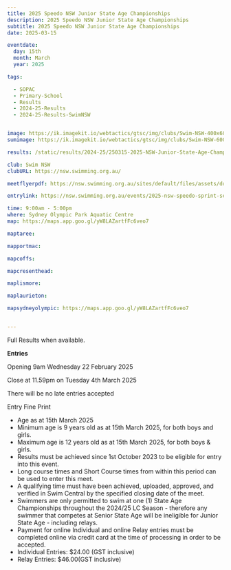 ```yaml
---
title: 2025 Speedo NSW Junior State Age Championships
description: 2025 Speedo NSW Junior State Age Championships
subtitle: 2025 Speedo NSW Junior State Age Championships
date: 2025-03-15

eventdate:
  day: 15th
  month: March
  year: 2025

tags:

  - SOPAC
  - Primary-School
  - Results
  - 2024-25-Results
  - 2024-25-Results-SwimNSW


image: https://ik.imagekit.io/webtactics/gtsc/img/clubs/Swim-NSW-400x600.jpg
sumimage: https://ik.imagekit.io/webtactics/gtsc/img/clubs/Swim-NSW-600x400.jpg

results: /static/results/2024-25/250315-2025-NSW-Junior-State-Age-Championships-results.pdf

club: Swim NSW
clubURL: https://nsw.swimming.org.au/

meetflyerpdf: https://nsw.swimming.org.au/sites/default/files/assets/documents/2025%20Speedo%20NSW%20Junior%20State%20Age%20Schedule%20of%20Events%20FINAL.pdf

entrylink: https://nsw.swimming.org.au/events/2025-nsw-speedo-sprint-series-finals

time: 9:00am - 5:00pm
where: Sydney Olympic Park Aquatic Centre
map: https://maps.app.goo.gl/yW8LAZartfFc6veo7

maptaree: 

mapportmac: 

mapcoffs:

mapcresenthead:

maplismore: 

maplaurieton: 

mapsydneyolympic: https://maps.app.goo.gl/yW8LAZartfFc6veo7


---
```

Full Results when available.


**Entries**

Opening 9am Wednesday 22 February 2025

Close at 11.59pm on Tuesday 4th March 2025

There will be no late entries accepted

Entry Fine Print

- Age as at 15th March 2025
- Minimum age is 9 years old as at 15th March 2025, for both boys and girls.
- Maximum age is 12 years old as at 15th March 2025, for both boys & girls.
- Results must be achieved since 1st October 2023 to be eligible for entry into this event.
- Long course times and Short Course times from within this period can be used to enter this meet. 
- A qualifying time must have been achieved, uploaded, approved, and verified in Swim Central by the specified closing date of the meet.
- Swimmers are only permitted to swim at one (1) State Age Championships throughout the 2024/25 LC Season - therefore any swimmer that competes at Senior State Age will be ineligible for Junior State Age - including relays. 
- Payment for online Individual and online Relay entries must be completed online via credit card at the time of processing in order to be accepted.
- Individual Entries: $24.00 (GST inclusive)
- Relay Entries: $46.00(GST inclusive)

